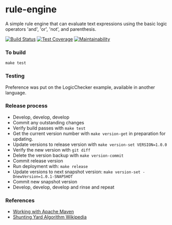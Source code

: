 # rule-engine

A simple rule engine that can evaluate text expressions using the basic logic
 operators 'and', 'or', 'not', and parenthesis.

[![Build Status](https://travis-ci.com/roycetech/rule-engine.svg?branch=master)](https://travis-ci.com/roycetech/rule-engine)
[![Test Coverage](https://api.codeclimate.com/v1/badges/4dd9edeb10d81fee093d/test_coverage)](https://codeclimate.com/github/roycetech/rule-engine/test_coverage)
[![Maintainability](https://api.codeclimate.com/v1/badges/4dd9edeb10d81fee093d/maintainability)](https://codeclimate.com/github/roycetech/rule-engine/maintainability)


### To build

`make test`

### Testing

Preference was put on the LogicChecker example, available in another language.


### Release process

- Develop, develop, develop
- Commit any outstanding changes
- Verify build passes with `make test`
- Get the current version number with `make version-get` in preparation for
 updating.
- Update versions to release version with `make version-set VERSION=1.0.0`
- Verify the new version with `git diff`
- Delete the version backup with `make version-commit`
- Commit release version
- Run deployment with: `make release`
- Update versions to next snapshot version: `make version-set -DnewVersion=1.0.1-SNAPSHOT`
- Commit new snapshot version
- Develop, develop, develop and rinse and repeat


### References

- [Working with Apache Maven](https://central.sonatype.org/pages/apache-maven.html)
- [Shunting Yard Algorithm Wikipedia](https://en.wikipedia.org/wiki/Shunting-yard_algorithm)
